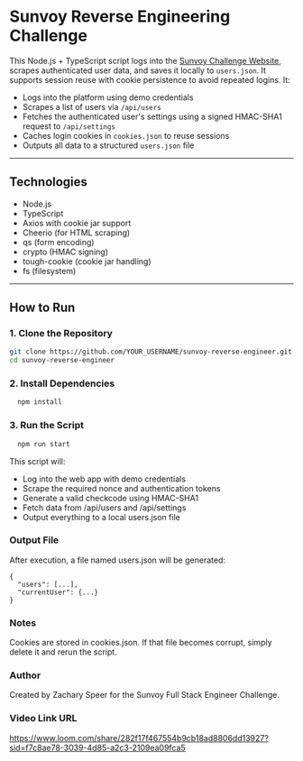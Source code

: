 # Sunvoy Reverse Engineering Challenge

This Node.js + TypeScript script logs into the [Sunvoy Challenge Website](https://challenge.sunvoy.com), scrapes authenticated user data, and saves it locally to `users.json`. It supports session reuse with cookie persistence to avoid repeated logins. It:

- Logs into the platform using demo credentials
- Scrapes a list of users via `/api/users`
- Fetches the authenticated user's settings using a signed HMAC-SHA1 request to `/api/settings`
- Caches login cookies in `cookies.json` to reuse sessions
- Outputs all data to a structured `users.json` file

---

##  Technologies

- Node.js
- TypeScript
- Axios with cookie jar support
- Cheerio (for HTML scraping)
- qs (form encoding)
- crypto (HMAC signing)
- tough-cookie (cookie jar handling)
- fs (filesystem)

---

## How to Run

### 1. Clone the Repository

  ```bash
  git clone https://github.com/YOUR_USERNAME/sunvoy-reverse-engineer.git
  cd sunvoy-reverse-engineer
  ```
### 2. Install Dependencies
  ```bash
    npm install
  ```
### 3. Run the Script
  ```bash
    npm run start
  ```
  This script will:
  - Log into the web app with demo credentials
  - Scrape the required nonce and authentication tokens
  - Generate a valid checkcode using HMAC-SHA1
  - Fetch data from /api/users and /api/settings
  - Output everything to a local users.json file

### Output File

  After execution, a file named users.json will be generated:
  
    {
      "users": [...],
      "currentUser": {...}
    }
    
### Notes
  Cookies are stored in cookies.json. If that file becomes corrupt, simply delete it and rerun the script.

### Author
  Created by Zachary Speer for the Sunvoy Full Stack Engineer Challenge.

### Video Link URL
https://www.loom.com/share/282f17f467554b9cb18ad8806dd13927?sid=f7c8ae78-3039-4d85-a2c3-2109ea09fca5